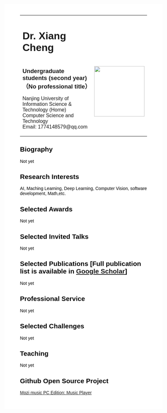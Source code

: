 <!DOCTYPE html>
<html>
	<head>
		<meta charset="utf-8">
		<title></title>
	</head>
	<style>
		#body{
			font-family: Georgia, Helvetica, Arial, Verdana, san-serif, Times;
			color: #000;
			background-color: #ffffff;
			text-align: left;
			margin-top: 30px;
			margin-bottom: 30px;
			margin-left: auto;
			margin-right: auto;
			padding-left: 50px;
			padding-right: 50px;
			padding-top: 10px;
			padding-bottom: 30px;
			max-width: 960px;
		}
	</style>
	<body>
		<div id="body">
			<div>
				<div style="margin-top:25px">
				<table>
					<tbody>
					<tr>
						<td width="670">
							<div>
								<h1>Dr. Xiang Cheng &nbsp; </h1><h1></h1>
							</div>                       
							<h3>Undergraduate students (second year)（No professional title） </h3> 
							<p>
								Nanjing University of Information Science & Technology (Home)<br>
								Computer Science and Technology<br>
								Email: 1774148579@qq.com <br>              
							</p>
						</td>
						<td>
							<img style="margin-top: 100px;" src="Handsome guy photos.jpg" border="0" width="160"><br>
						</td>
					</tr>
					<tr></tr>
					</tbody>
				</table>
				<h2>Biography</h2>
					<p>Not yet</p>
				<h2>Research Interests</h2>
					<p>AI, Maching Learning, Deep Learning, Computer Vision, software development, Math,etc.</p>
				<h2>Selected Awards</h2>
					<p>Not yet</p>
				<h2>Selected Invited Talks</h2>
					<p>Not yet</p>
				<h2>Selected Publications [Full publication list is available in <a href="">Google Scholar</a>]</h2>
					<p>Not yet</p>
				<h2>Professional Service</h2>
					<p>Not yet</p>
				<h2>Selected Challenges</h2>
					<p>Not yet</p>
				<h2>Teaching</h2>
					<p>Not yet</p>
				<h2>Github Open Source Project</h2>
					<p><a href="//github.com/Super-Badmen-Viper/MoZhiMusicPlayer">Mozi music PC Edition: Music Player</a></p>
				</div>
			</div>
		</div>
	</body>
</html>
